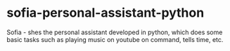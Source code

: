 # sofia-personal-assistant-python
 Sofia - shes the personal assistant developed in python, which does some basic tasks such as playing music on youtube on command, tells time, etc.

